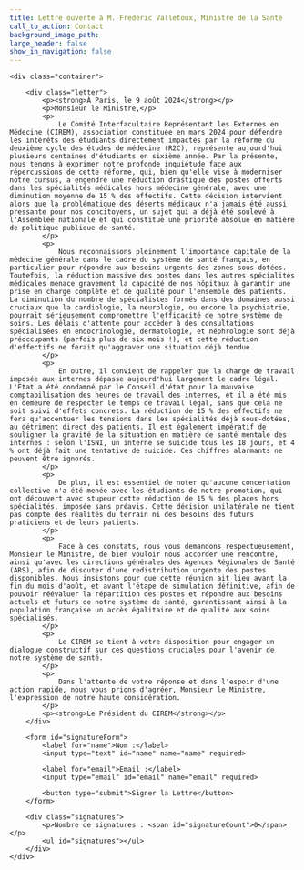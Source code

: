 ```yaml
---
title: Lettre ouverte à M. Frédéric Valletoux, Ministre de la Santé
call_to_action: Contact
background_image_path:
large_header: false
show_in_navigation: false
---
```


<html lang="fr">
<head>
    <meta charset="UTF-8">
    <meta name="viewport" content="width=device-width, initial-scale=1.0">
    <link rel="stylesheet" href="https://ciremwebsite.github.io/assets/css/style.css">
    <style>
        /* Styles supplémentaires spécifiques à cette page */
    .letter p {
        font-size: 1.7rem; /* Ajustez cette taille si nécessaire pour correspondre à "NOM" */
        margin-bottom: 15px;
        line-height: 1.6;
        }
        form {
            margin-top: 30px;
        }
        form label {
            font-weight: bold;
            margin-bottom: 5px;
        }
        form input[type="text"], form input[type="email"] {
            width: 100%;
            padding: 10px;
            margin-bottom: 15px;
            border: 1px solid #ddd;
            border-radius: 4px;
        }
        form button {
            padding: 10px 20px;
            background-color: #007bff;
            color: white;
            border: none;
            border-radius: 4px;
            cursor: pointer;
            font-size: 1rem;
        }
        form button:hover {
            background-color: #0056b3;
        }
        .signatures {
            margin-top: 30px;
        }
        .signature-count {
            font-weight: bold;
            font-size: 1.2rem;
            color: #333;
        }
        .signatures ul {
            list-style-type: none;
            padding: 0;
        }
        .signatures ul li {
            padding: 5px 0;
            border-bottom: 1px solid #ddd;
        }
    </style>
</head>
<body>

    <div class="container">

        <div class="letter">
            <p><strong>À Paris, le 9 août 2024</strong></p>
            <p>Monsieur le Ministre,</p>
            <p>
                Le Comité Interfacultaire Représentant les Externes en Médecine (CIREM), association constituée en mars 2024 pour défendre les intérêts des étudiants directement impactés par la réforme du deuxième cycle des études de médecine (R2C), représente aujourd'hui plusieurs centaines d'étudiants en sixième année. Par la présente, nous tenons à exprimer notre profonde inquiétude face aux répercussions de cette réforme, qui, bien qu'elle vise à moderniser notre cursus, a engendré une réduction drastique des postes offerts dans les spécialités médicales hors médecine générale, avec une diminution moyenne de 15 % des effectifs. Cette décision intervient alors que la problématique des déserts médicaux n'a jamais été aussi pressante pour nos concitoyens, un sujet qui a déjà été soulevé à l'Assemblée nationale et qui constitue une priorité absolue en matière de politique publique de santé.
            </p>
            <p>
                Nous reconnaissons pleinement l'importance capitale de la médecine générale dans le cadre du système de santé français, en particulier pour répondre aux besoins urgents des zones sous-dotées. Toutefois, la réduction massive des postes dans les autres spécialités médicales menace gravement la capacité de nos hôpitaux à garantir une prise en charge complète et de qualité pour l'ensemble des patients. La diminution du nombre de spécialistes formés dans des domaines aussi cruciaux que la cardiologie, la neurologie, ou encore la psychiatrie, pourrait sérieusement compromettre l'efficacité de notre système de soins. Les délais d'attente pour accéder à des consultations spécialisées en endocrinologie, dermatologie, et néphrologie sont déjà préoccupants (parfois plus de six mois !), et cette réduction d'effectifs ne ferait qu'aggraver une situation déjà tendue.
            </p>
            <p>
                En outre, il convient de rappeler que la charge de travail imposée aux internes dépasse aujourd'hui largement le cadre légal. L'État a été condamné par le Conseil d'état pour la mauvaise comptabilisation des heures de travail des internes, et il a été mis en demeure de respecter le temps de travail légal, sans que cela ne soit suivi d'effets concrets. La réduction de 15 % des effectifs ne fera qu'accentuer les tensions dans les spécialités déjà sous-dotées, au détriment direct des patients. Il est également impératif de souligner la gravité de la situation en matière de santé mentale des internes : selon l'ISNI, un interne se suicide tous les 18 jours, et 4 % ont déjà fait une tentative de suicide. Ces chiffres alarmants ne peuvent être ignorés.
            </p>
            <p>
                De plus, il est essentiel de noter qu'aucune concertation collective n'a été menée avec les étudiants de notre promotion, qui ont découvert avec stupeur cette réduction de 15 % des places hors spécialités, imposée sans préavis. Cette décision unilatérale ne tient pas compte des réalités du terrain ni des besoins des futurs praticiens et de leurs patients.
            </p>
            <p>
                Face à ces constats, nous vous demandons respectueusement, Monsieur le Ministre, de bien vouloir nous accorder une rencontre, ainsi qu'avec les directions générales des Agences Régionales de Santé (ARS), afin de discuter d'une redistribution urgente des postes disponibles. Nous insistons pour que cette réunion ait lieu avant la fin du mois d'août, et avant l'étape de simulation définitive, afin de pouvoir réévaluer la répartition des postes et répondre aux besoins actuels et futurs de notre système de santé, garantissant ainsi à la population française un accès égalitaire et de qualité aux soins spécialisés.
            </p>
            <p>
                Le CIREM se tient à votre disposition pour engager un dialogue constructif sur ces questions cruciales pour l'avenir de notre système de santé.
            </p>
            <p>
                Dans l'attente de votre réponse et dans l'espoir d'une action rapide, nous vous prions d'agréer, Monsieur le Ministre, l'expression de notre haute considération.
            </p>
            <p><strong>Le Président du CIREM</strong></p>
        </div>

        <form id="signatureForm">
            <label for="name">Nom :</label>
            <input type="text" id="name" name="name" required>
            
            <label for="email">Email :</label>
            <input type="email" id="email" name="email" required>
            
            <button type="submit">Signer la Lettre</button>
        </form>

        <div class="signatures">
            <p>Nombre de signatures : <span id="signatureCount">0</span></p>
            <ul id="signatures"></ul>
        </div>
    </div>

 <script>
    // Utilisation correcte de l'URL de base de votre backend
    const backendUrl = 'https://graceful-frost-bow.glitch.me'; // URL de votre serveur Node.js

    // Gestion de la soumission du formulaire
    document.getElementById('signatureForm').onsubmit = function(e) {
        e.preventDefault();
        const name = document.getElementById('name').value;
        const email = document.getElementById('email').value;
        
        // Envoi de la requête POST pour ajouter une nouvelle signature
        fetch(`${backendUrl}/signatures`, {
            method: 'POST',
            headers: {
                'Content-Type': 'application/json',
            },
            body: JSON.stringify({ name, email }),
        })
        .then(response => response.json())
        .then(data => {
            console.log('Success:', data);
            fetchSignatures(); // Recharger la liste des signatures
        })
        .catch((error) => {
            console.error('Error:', error);
        });

        // Réinitialiser le formulaire après soumission
        document.getElementById('name').value = '';
        document.getElementById('email').value = '';
    }

    // Fonction pour récupérer et afficher les signatures
    function fetchSignatures() {
        fetch(`${backendUrl}/signatures`)
            .then(response => response.json())
            .then(data => {
                const signatureList = document.getElementById('signatures');
                signatureList.innerHTML = ''; // Vider la liste existante
                data.forEach((signature, index) => {
                    const li = document.createElement('li');
                    li.textContent = `${index + 1}. ${signature.name}`;
                    signatureList.appendChild(li);
                });
                document.getElementById('signatureCount').textContent = data.length;
            });
    }

    // Charger les signatures au démarrage
    fetchSignatures();
</script>


</body>
</html>
